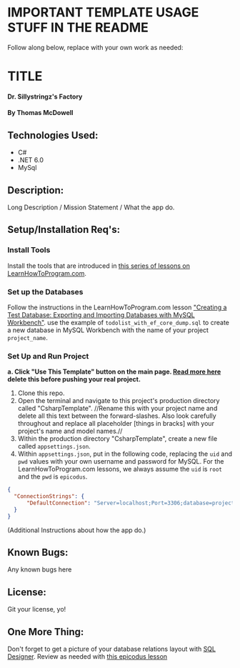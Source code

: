 # IMPORTANT TEMPLATE USAGE STUFF IN THE README
Follow along below, replace with your own work as needed:

# TITLE
#### Dr. Sillystringz's Factory 

#### By Thomas McDowell

## Technologies Used:
* C#
* .NET 6.0
* MySql

## Description:
Long Description / Mission Statement / What the app do.  

## Setup/Installation Req's:

### Install Tools

Install the tools that are introduced in [this series of lessons on LearnHowToProgram.com](https://www.learnhowtoprogram.com/c-and-net/getting-started-with-c).

### Set up the Databases

Follow the instructions in the LearnHowToProgram.com lesson ["Creating a Test Database: Exporting and Importing Databases with MySQL Workbench"](https://www.learnhowtoprogram.com/lessons/creating-a-test-database-exporting-and-importing-databases-with-mysql-workbench). use the example of `todolist_with_ef_core_dump.sql` to create a new database in MySQL Workbench with the name of your project `project_name`.

### Set Up and Run Project
**a. Click "Use This Template" button on the main page. [Read more here](https://docs.github.com/en/repositories/creating-and-managing-repositories/creating-a-repository-from-a-template) delete this before pushing your real project.**
1. Clone this repo.
2. Open the terminal and navigate to this project's production directory called "CsharpTemplate". //Rename this with your project name and delete all this text between the forward-slashes. Also look carefully throughout and replace all placeholder [things in bracks] with your project's name and model names.//
3. Within the production directory "CsharpTemplate", create a new file called `appsettings.json`.
4. Within `appsettings.json`, put in the following code, replacing the `uid` and `pwd` values with your own username and password for MySQL. For the LearnHowToProgram.com lessons, we always assume the `uid` is `root` and the `pwd` is `epicodus`.

```json
{
  "ConnectionStrings": {
      "DefaultConnection": "Server=localhost;Port=3306;database=project_name;uid=root;pwd=epicodus;"
  }
}
```

(Additional Instructions about how the app do.)

## Known Bugs:
Any known bugs here

## License:
Git your license, yo!

## One More Thing:
Don't forget to get a picture of your database relations layout with [SQL Designer](https://ondras.zarovi.cz/sql/demo/). Review as needed with [this epicodus lesson](https://www.learnhowtoprogram.com/c-and-net/database-basics/using-sql-designer)
